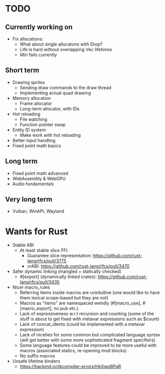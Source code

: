# TODO

## Currently working on

- Fix allocations:
  - What about single allocatons with Drop?
  - Life is hard without overlapping Vec lifetimes
  - Miri fails currently

## Short term

- Drawing sprites
  - Sending draw commands to the draw thread
  - Implementing actual quad drawing
- Memory allocation
  - Frame allocator
  - Long-term allocator, with IDs
- Hot reloading
  - File watching
  - Function pointer swap
- Entity ID system
  - Make work with hot reloading
- Better input handling
- Fixed point math basics

## Long term

- Fixed point math advanced
- WebAssembly & WebGPU
- Audio fundamentals

## Very long term

- Vulkan, WinAPI, Wayland

# Wants for Rust

- Stable ABI
  - At least stable slice FFI.
    - Guarantee slice representation: https://github.com/rust-lang/rfcs/pull/3775
    - crABI: https://github.com/rust-lang/rfcs/pull/3470
- Safer dynamic linking (mangled + statically checked)
  - #[export] (dynamically linked crates): https://github.com/rust-lang/rfcs/pull/3435
- Nicer macro_rules
  - Referring items inside macros are unintuitive (one would like to have them lexical scope-based but they are not)
  - Macros as "items" are namespaced weirdly (#[macro_use], #[macro_export], no pub etc.)
  - Lack of expressiveness w.r.t recursion and counting (some of the stuff is about to get fixed with metavar expressions such as $count)
  - Lack of concat_idents (could be implemented with a metavar expression)
  - Lack of niceties for some common but complicated language syntax (will get better with some more sophisticated fragment specifiers)
  - Some language features could be improved to be more useful with macros (associated statics, re-opening mod blocks)
  - No suffix macros
- Unsafe lifetime binders
  - https://hackmd.io/@compiler-errors/HkXwoBPaR
